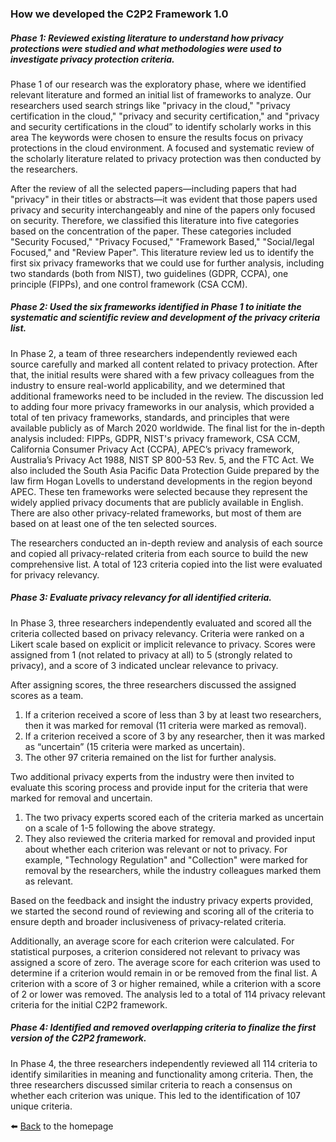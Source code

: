 ### How we developed the C2P2 Framework 1.0

##### Phase 1: Reviewed existing literature to understand how privacy protections were studied and what methodologies were used to investigate privacy protection criteria.

Phase 1 of our research was the exploratory phase, where we identified relevant literature and formed an initial list of frameworks to analyze. Our researchers used search strings like "privacy in the cloud," "privacy certification in the cloud," "privacy and security certification," and "privacy and security certifications in the cloud” to identify scholarly works in this area The keywords were chosen to ensure the results focus on privacy protections in the cloud environment. A focused and systematic review of the scholarly literature related to privacy protection was then conducted by the researchers.

After the review of all the selected papers—including papers that had "privacy" in their titles or abstracts—it was evident that those papers used privacy and security interchangeably and nine of the papers only focused on security. Therefore, we classified this literature into five categories based on the concentration of the paper. These categories included "Security Focused," "Privacy Focused," "Framework Based," "Social/legal Focused," and "Review Paper". This literature review led us to identify the first six privacy frameworks that we could use for further analysis, including two standards (both from NIST), two guidelines (GDPR, CCPA), one principle (FIPPs), and one control framework (CSA CCM). 

##### Phase 2: Used the six frameworks identified in Phase 1 to initiate the systematic and scientific review and development of the privacy criteria list.

In Phase 2, a team of three researchers independently reviewed each source carefully and marked all content related to privacy protection. After that, the initial results were shared with a few privacy colleagues from the industry to ensure real-world applicability, and we determined that additional frameworks need to be included in the review. The discussion led to adding four more privacy frameworks in our analysis, which provided a total of ten privacy frameworks, standards, and principles that were available publicly as of March 2020 worldwide. The final list for the in-depth analysis included: FIPPs, GDPR, NIST's privacy framework, CSA CCM, California Consumer Privacy Act (CCPA), APEC’s privacy framework, Australia’s Privacy Act 1988, NIST SP 800-53 Rev. 5, and the FTC Act. We also included the South Asia Pacific Data Protection Guide prepared by the law firm Hogan Lovells to understand developments in the region beyond APEC. These ten frameworks were selected because they represent the widely applied privacy documents that are publicly available in English. There are also other privacy-related frameworks, but most of them are based on at least one of the ten selected sources.

The researchers conducted an in-depth review and analysis of each source and copied all privacy-related criteria from each source to build the new comprehensive list. A total of 123 criteria copied into the list were evaluated for privacy relevancy.

##### Phase 3: Evaluate privacy relevancy for all identified criteria.

In Phase 3, three researchers independently evaluated and scored all the criteria collected based on privacy relevancy. Criteria were ranked on a Likert scale based on explicit or implicit relevance to privacy. Scores were assigned from 1 (not related to privacy at all) to 5 (strongly related to privacy), and a score of 3 indicated unclear relevance to privacy. 

After assigning scores, the three researchers discussed the assigned scores as a team. 

1. If a criterion received a score of less than 3 by at least two researchers, then it was marked for removal (11 criteria were marked as removal).
2. If a criterion received a score of 3 by any researcher, then it was marked as “uncertain” (15 criteria were marked as uncertain).
3. The other 97 criteria remained on the list for further analysis.

Two additional privacy experts from the industry were then invited to evaluate this scoring process and provide input for the criteria that were marked for removal and uncertain.  
1. The two privacy experts scored each of the criteria marked as uncertain on a scale of 1-5 following the above strategy.
2. They also reviewed the criteria marked for removal and provided input about whether each criterion was relevant or not to privacy. For example, "Technology Regulation" and "Collection" were marked for removal by the researchers, while the industry colleagues marked them as relevant.

Based on the feedback and insight the industry privacy experts provided, we started the second round of reviewing and scoring all of the criteria to ensure depth and broader inclusiveness of privacy-related criteria.   

Additionally, an average score for each criterion were calculated. For statistical purposes, a criterion considered not relevant to privacy was assigned a score of zero. The average score for each criterion was used to determine if a criterion would remain in or be removed from the final list. A criterion with a score of 3 or higher remained, while a criterion with a score of 2 or lower was removed. The analysis led to a total of 114 privacy relevant criteria for the initial C2P2 framework.

##### Phase 4: Identified and removed overlapping criteria to finalize the first version of the C2P2 framework.

In Phase 4, the three researchers independently reviewed all 114 criteria to identify similarities in meaning and functionality among criteria. Then, the three researchers discussed similar criteria to reach a consensus on whether each criterion was unique. This led to the identification of 107 unique criteria. 



:arrow_left: [Back](https://tianwang0712.github.io/The-C2P2-Framework/) to the homepage

